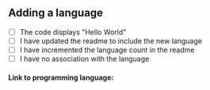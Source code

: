 ## Adding a language

- [ ] The code displays "Hello World"
- [ ] I have updated the readme to include the new language
- [ ] I have incremented the language count in the readme
- [ ] I have no association with the language

#### Link to programming language: 

